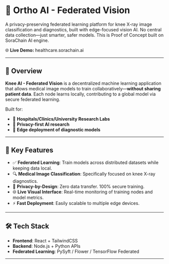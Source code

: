 # 🦵 Ortho AI - Federated Vision

A privacy-preserving federated learning platform for knee X-ray image classification and diagnostics, built with edge-focused vision AI. No central data collection—just smarter, safer models. This is Proof of Concept built on SoraChain AI engine.

🌐 **Live Demo:** healthcare.sorachain.ai

---

## 🚀 Overview

**Knee AI - Federated Vision** is a decentralized machine learning application that allows medical image models to train collaboratively—**without sharing patient data**. Each node learns locally, contributing to a global model via secure federated learning.

Built for:
- 🏥 **Hospitals/Clinics/University Research Labs**
- 🔐 **Privacy-first AI research**
- 🧠 **Edge deployment of diagnostic models**

---

## 🧠 Key Features

- ✅ **Federated Learning**: Train models across distributed datasets while keeping data local.
- 🔍 **Medical Image Classification**: Specifically focused on knee X-ray diagnostics.
- 🔐 **Privacy-by-Design**: Zero data transfer. 100% secure training.
- 🌐 **Live Visual Interface**: Real-time monitoring of training nodes and model metrics.
- ⚡ **Fast Deployment**: Easily scalable to multiple edge devices.

---

## 🛠️ Tech Stack

- **Frontend**: React + TailwindCSS
- **Backend**: Node.js + Python APIs
- **Federated Learning**: PySyft / Flower / TensorFlow Federated

---
